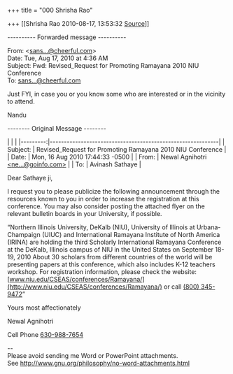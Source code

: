 +++
title = "000 Shrisha Rao"

+++
[[Shrisha Rao	2010-08-17, 13:53:32 [Source](https://groups.google.com/g/bvparishat/c/Cfba0FU6Ew0)]]



---------- Forwarded message ----------  

From: \<[sans...@cheerful.com]()\>  
Date: Tue, Aug 17, 2010 at 4:36 AM  
Subject: Fwd: Revised_Request for Promoting Ramayana 2010 NIU Conference  
To: [sans...@cheerful.com]()  
  
  

Just FYI, in case you or you know some who are interested or in the vicinity to attend.



Nandu

  
-------- Original Message --------

|          |                                                            | |---------:|------------------------------------------------------------| | Subject: | Revised_Request for Promoting Ramayana 2010 NIU Conference | |    Date: | Mon, 16 Aug 2010 17:44:33 -0500                            | |    From: | Newal Agnihotri [\<ne...@goinfo.com>]()                    | |      To: | Avinash Sathaye                                            |

  
  

Dear Sathaye ji,



I request you to please publicize the following announcement through the resources known to you in order to increase the registration at this conference. You may also consider posting the attached flyer on the relevant bulletin boards in your University, if possible.



“Northern Illinois University, DeKalb (NIU), University of Illinois at Urbana-Champaign (UIUC) and International Ramayana Institute of North America (IRINA) are holding the third Scholarly International Ramayana Conference at the DeKalb, Illinois campus of NIU in the United States on September 18-19, 2010 About 30 scholars from different countries of the world will be presenting papers at this conference, which also includes K-12 teachers workshop. For registration information, please check the website: [www.niu.edu/CSEAS/conferences/Ramayana/](http://www.niu.edu/CSEAS/conferences/Ramayana/) or call [(800) 345-9472](tel:(800)%20345-9472)”





Yours most affectionately

Newal Agnihotri

Cell Phone [630-988-7654](tel:(630)%20988-7654)







  
  
  
--  
Please avoid sending me Word or PowerPoint attachments.  
See <http://www.gnu.org/philosophy/no-word-attachments.html>  

